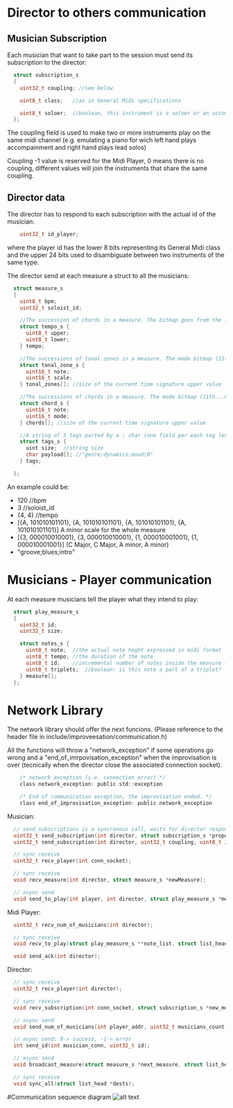 # Director to others communication

## Musician Subscription
Each musician that want to take part to the session must send its subscription to the director:
```c
  struct subscription_s
  {
    uint32_t coupling; //see below

    uint8_t class;   //as in General Midi specifications

    uint8_t soloer;  //boolean, this instrument is a soloer or an accompanist
  };
```

The coupling field is used to make two or more instruments play on the same midi channel (e.g. emulating a piano for wich left hand plays accompainment and right hand plays lead solos)

Coupling -1 value is reserved for the Midi Player, 0 means there is no coupling, different values will join the instruments that share the same coupling.

## Director data
The director has to respond to each subscription with the actual id of the musician:
```c
    uint32_t id_player;
```
where the player id has the lower 8 bits representing its General Midi class and the upper 24 bits used to disambiguate between two instruments of the same type.

The director send at each measure a struct to all the musicians:
```c
  struct measure_s
  {
    uint8_t bpm;
    uint32_t soloist_id;

    //The succession of chords in a measure. The bitmap goes from the 11th to 0th bit, where each bit defines the chord grade
    struct tempo_s {
      uint8_t upper;
      uint8_t lower;
    } tempo;

    //The successions of tonal zones in a measure. The mode bitmap (11th...0th) identifies the scale
    struct tonal_zone_s {
      uint16_t note;
      uint16_t scale;
    } tonal_zones[]; //size of the current time signature upper value

    //The successions of chords in a measure. The mode bitmap (11th...0th) identifies the chord mode
    struct chord_s {
      uint16_t note;
      uint16_t mode;
    } chords[]; //size of the current time signature upper value

    //A string of 3 tags parted by a ; char (one field per each tag level genre, dynamin, mood).
    struct tags_s {
      uint size;  //string size
      char payload[]; //"genre;dynamics;mood\0"
    } tags;

  };
```
 
An example could be:
 * 120 //bpm
 * 3   //soloist_id
 * {4, 4} //tempo
 * [{A, 101010101101}, {A, 101010101101}, {A, 101010101101}, {A, 101010101101}] A minor scale for the whole measure
 * [{3, 000010010001}, {3, 000010010001}, {1, 000010001001}, {1, 000010001001}] (C Major, C Major, A minor, A minor)
 * "groove;blues;intro"


# Musicians - Player communication
At each measure musicians tell the player what they intend to play:
```c
  struct play_measure_s
  {
    uint32_t id;
    uint32_t size;

    struct notes_s {
      uint8_t note;  //the actual note heght expressed in midi format
      uint8_t tempo; //the duration of the note
      uint8_t id;    //incremental number of notes inside the measure (used to create chords: some notes with the same id start at the same time)
      uint8_t triplets;  //boolean: is this note a part of a triplet?
    } measure[];
  };
```


# Network Library
The network library should offer the next funcions.
(Please reference to the header file in include/improveesation/communication.h)

All the functions will throw a "network_exception" if some operations go wrong and a "end_of_imrpovisation_exception" when the improvisation is over (tecnically when the director close the associated connection socket).
```c
	/* network exception (i.e. connection error) */
	class network_exception: public std::exception

	/* End of communication exception, the improvisation ended. */
	class end_of_improvisation_exception: public network_exception
```

Musician:
```c
  // send_subscriptions is a syncronous call, waits for director response and returns the actual musician ID (and the midi player's address) or throws an exception if something bad happens
  uint32_t send_subscription(int director, struct subscription_s *proposal);
  uint32_t send_subscription(int director, uint32_t coupling, uint8_t instrument_class, uint8_t soloer);

  // sync receive
  uint32_t recv_player(int conn_socket);

  // sync receive
  void recv_measure(int director, struct measure_s *newMeasure);

  // async send
  void send_to_play(int player, int director, struct play_measure_s *measure);
```

Midi Player:
```c
  uint32_t recv_num_of_musicians(int director);

  // sync receive
  void recv_to_play(struct play_measure_s **note_list, struct list_head musicians_list);

  void send_ack(int director);
```

Director:
```c
  // sync receive
  uint32_t recv_player(int director);

  // sync receive
  void recv_subscription(int conn_socket, struct subscription_s *new_musician);

  // async send
  void send_num_of_musicians(int player_addr, uint32_t musicians_count);

  // async send: 0-> success, -1-> error
  int send_id(int musician_conn, uint32_t id);

  // async send
  void broadcast_measure(struct measure_s *next_measure, struct list_head *dests);

  // sync receive
  void sync_all(struct list_head *dests);
```

#Communication sequence diagram
![alt text](https://www.lucidchart.com/publicSegments/view/53b983ec-7b5c-4557-b037-60250a0092e1/image.png "Sequence diagram")
